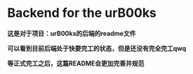 # Backend for the urB00ks

**这是对于项目：urB00ks的后端的readme文件**

**可以看到目前后端处于快要完工的状态，但是还没有完全完工qwq**

**等正式完工之后，这篇README会更加完善并规范**